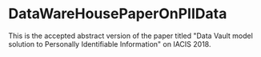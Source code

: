 # DataWareHousePaperOnPIIData

This is the accepted abstract version of the paper titled "Data Vault model solution to Personally Identifiable Information" on IACIS 2018.
